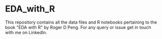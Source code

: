 # EDA_with_R


This repository contains all the data files and R notebooks pertaining to the book "EDA with R" by Roger D Peng. For any query or issue get in touch with me on LinkedIn.
